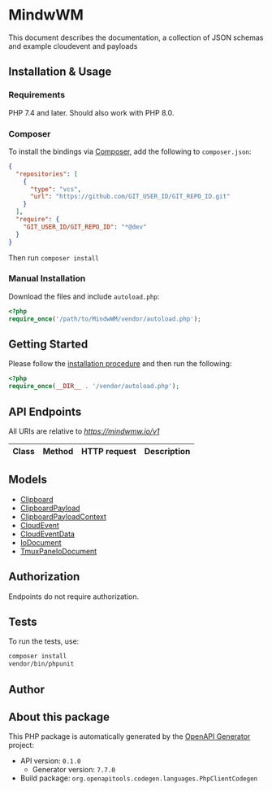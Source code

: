 # MindwWM

This document describes the documentation, a collection of JSON schemas and example cloudevent and payloads


## Installation & Usage

### Requirements

PHP 7.4 and later.
Should also work with PHP 8.0.

### Composer

To install the bindings via [Composer](https://getcomposer.org/), add the following to `composer.json`:

```json
{
  "repositories": [
    {
      "type": "vcs",
      "url": "https://github.com/GIT_USER_ID/GIT_REPO_ID.git"
    }
  ],
  "require": {
    "GIT_USER_ID/GIT_REPO_ID": "*@dev"
  }
}
```

Then run `composer install`

### Manual Installation

Download the files and include `autoload.php`:

```php
<?php
require_once('/path/to/MindwWM/vendor/autoload.php');
```

## Getting Started

Please follow the [installation procedure](#installation--usage) and then run the following:

```php
<?php
require_once(__DIR__ . '/vendor/autoload.php');


```

## API Endpoints

All URIs are relative to *https://mindwmw.io/v1*

Class | Method | HTTP request | Description
------------ | ------------- | ------------- | -------------

## Models

- [Clipboard](docs/Model/Clipboard.md)
- [ClipboardPayload](docs/Model/ClipboardPayload.md)
- [ClipboardPayloadContext](docs/Model/ClipboardPayloadContext.md)
- [CloudEvent](docs/Model/CloudEvent.md)
- [CloudEventData](docs/Model/CloudEventData.md)
- [IoDocument](docs/Model/IoDocument.md)
- [TmuxPaneIoDocument](docs/Model/TmuxPaneIoDocument.md)

## Authorization
Endpoints do not require authorization.

## Tests

To run the tests, use:

```bash
composer install
vendor/bin/phpunit
```

## Author


## About this package

This PHP package is automatically generated by the [OpenAPI Generator](https://openapi-generator.tech) project:

- API version: `0.1.0`
    - Generator version: `7.7.0`
- Build package: `org.openapitools.codegen.languages.PhpClientCodegen`
